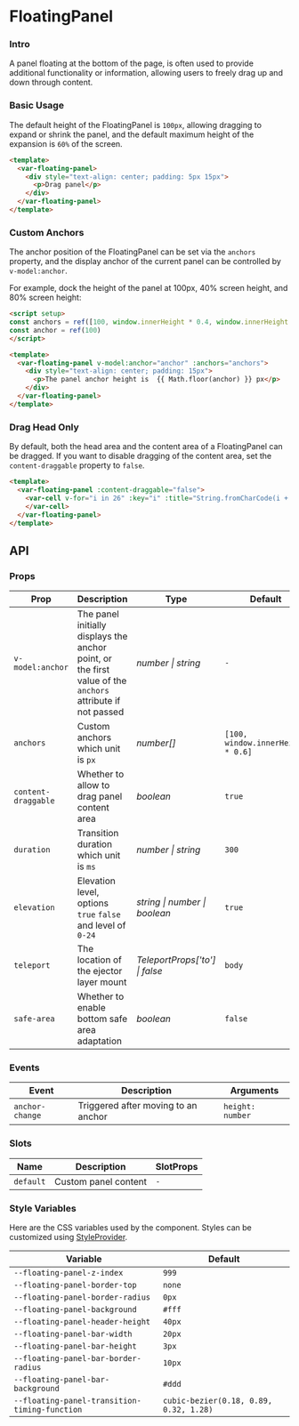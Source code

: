 # FloatingPanel

### Intro
A panel floating at the bottom of the page, is often used to provide additional functionality or information, allowing users to freely drag up and down through content.

### Basic Usage
The default height of the FloatingPanel is `100px`, allowing dragging to expand or shrink the panel, and the default maximum height of the expansion is `60%` of the screen.

```html
<template>
  <var-floating-panel>
    <div style="text-align: center; padding: 5px 15px">
      <p>Drag panel</p>
    </div>
  </var-floating-panel>
</template>
```

### Custom Anchors
The anchor position of the FloatingPanel can be set via the `anchors` property, and the display anchor of the current panel can be controlled by `v-model:anchor`.

For example, dock the height of the panel at 100px, 40% screen height, and 80% screen height:

```html
<script setup>
const anchors = ref([100, window.innerHeight * 0.4, window.innerHeight * 0.8])
const anchor = ref(100)
</script>

<template>
  <var-floating-panel v-model:anchor="anchor" :anchors="anchors">
    <div style="text-align: center; padding: 15px">
      <p>The panel anchor height is  {{ Math.floor(anchor) }} px</p>
    </div>
  </var-floating-panel>
</template>
```

### Drag Head Only
By default, both the head area and the content area of a FloatingPanel can be dragged. If you want to disable dragging of the content area, set the `content-draggable` property to `false`.

```html
<template>
  <var-floating-panel :content-draggable="false">
    <var-cell v-for="i in 26" :key="i" :title="String.fromCharCode(i + 64)" border> 
    </var-cell>
  </var-floating-panel>
</template>
```

## API

### Props

| Prop  | Description  | Type      | Default        |
| ------- | ---- | ----- | ---- |
| `v-model:anchor`    | The panel initially displays the anchor point, or the first value of the `anchors` attribute if not passed | _number \| string_ | `-`  |
| `anchors`           | Custom anchors which unit is `px` | _number[]_ | `[100, window.innerHeight * 0.6]`  |
| `content-draggable` | Whether to allow to drag panel content area | _boolean_ | `true`  |
| `duration`          | Transition duration which unit is `ms` | _number \| string_ | `300`  |
| `elevation`         | Elevation level, options `true` `false` and level of `0-24` | _string \| number \| boolean_|   `true`    |
| `teleport`          | The location of the ejector layer mount              | _TeleportProps['to'] \| false_ | `body`  |
| `safe-area`         | Whether to enable bottom safe area adaptation | _boolean_ | `false`  |

### Events

| Event | Description  | Arguments  |
| ---- | ---- | ---- |
| `anchor-change` | Triggered after moving to an anchor | `height: number` |

### Slots

| Name | Description | SlotProps |
| --- | --- | --- |
| `default` | Custom panel content | `-` |

### Style Variables

Here are the CSS variables used by the component. Styles can be customized using [StyleProvider](#/en-US/style-provider).

| Variable  | Default  |
| ---------- | -------- |
| `--floating-panel-z-index` | `999` |
| `--floating-panel-border-top` | `none` |
| `--floating-panel-border-radius` | `0px` |
| `--floating-panel-background` | `#fff` |
| `--floating-panel-header-height` | `40px` |
| `--floating-panel-bar-width` | `20px` |
| `--floating-panel-bar-height` | `3px` |
| `--floating-panel-bar-border-radius` | `10px` |
| `--floating-panel-bar-background` | `#ddd` |
| `--floating-panel-transition-timing-function`| `cubic-bezier(0.18, 0.89, 0.32, 1.28)`|
